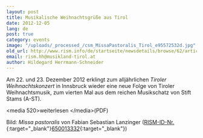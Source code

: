 ```yaml
---
layout: post
title: Musikalische Weihnachtsgrüße aus Tirol
date: 2012-12-05
lang: de
post: true
category: events
image: "/uploads/_processed_/csm_MissaPastoralis_Tirol_e95572532d.jpg"
old_url: http://www.rism.info/de/startseite/newsdetails/browse/62/article/64/musical-christmas-greetings-from-tyrol.html
email: rism.hh@musikland-tirol.at
author: Hildegard Herrmann-Schneider
---
```



Am 22. und 23. Dezember 2012 erklingt zum alljährlichen _Tiroler Weihnachtskonzert_ in Innsbruck wieder eine neue Folge von Tiroler Weihnachtsmusik, zum vierten Mal aus dem reichen Musikschatz von Stift Stams (A-ST).

\<media 520\>weiterlesen \</media\>(PDF)

Bild: _Missa pastoralis_ von Fabian Sebastian Lanzinger ([RISM-ID-Nr.](http://opac.rism.info/search?documentid=650013332){:target="_blank"}[650013332](http://opac.rism.info/search?documentid=650013332){:target="_blank"})
